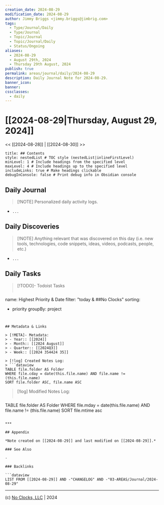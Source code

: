 ```yaml
---
creation_date: 2024-08-29
modification_date: 2024-08-29
author: Jimmy Briggs <jimmy.briggs@jimbrig.com>
tags:
  - Type/Journal/Daily
  - Type/Journal
  - Topic/Journal
  - Topic/Journal/Daily
  - Status/Ongoing
aliases:
  - 2024-08-29
  - August 29th, 2024
  - Thursday 29th August, 2024
publish: true
permalink: areas/journal/daily/2024-08-29
description: Daily Journal Note for 2024-08-29.
banner_icon:
banner:
cssclasses:
  - daily
---
```



# [[2024-08-29|Thursday, August 29, 2024]]

<< [[2024-08-28]] | [[2024-08-30]] >>

```table-of-contents
title: ## Contents 
style: nestedList # TOC style (nestedList|inlineFirstLevel)
minLevel: 1 # Include headings from the specified level
maxLevel: 4 # Include headings up to the specified level
includeLinks: true # Make headings clickable
debugInConsole: false # Print debug info in Obsidian console
```

## Daily Journal

> [!NOTE] Personalized daily activity logs.

- `...`

## Daily Discoveries

> [!NOTE] Anything relevant that was discovered on this day (i.e. new tools, technologies, code snippets, ideas, videos, podcasts, people, etc.)

- `...`

## Daily Tasks

> [!TODO]- Todoist Tasks
> ```todoist
name: Highest Priority & Date
filter: "today & ##No Clocks"
sorting:
   - priority
groupBy: project
```


## Metadata & Links

> [!META]- Metadata:
> - Year:: [[2024]]
> - Month:: [[2024 August]]
> - Quarter:: [[2024Q3]]
> - Week:: [[2024 354424 35]]

> [!log] Created Notes Log:
> ```dataview
TABLE file.folder AS Folder
WHERE file.cday = date(this.file.name) AND file.name != (this.file.name)
SORT file.folder ASC, file.name ASC
```

> [!log] Modified Notes Log:
> ```dataview
TABLE file.folder AS Folder
WHERE file.mday = date(this.file.name) AND file.name != (this.file.name)
SORT file.mtime asc
```

***

## Appendix

*Note created on [[2024-08-29]] and last modified on [[2024-08-29]].*

### See Also

- 

### Backlinks

```dataview
LIST FROM [[2024-08-29]] AND -"CHANGELOG" AND -"03-AREAS/Journal/2024-08-29"
```

***

(c) [No Clocks, LLC](https://github.com/noclocks) | 2024



